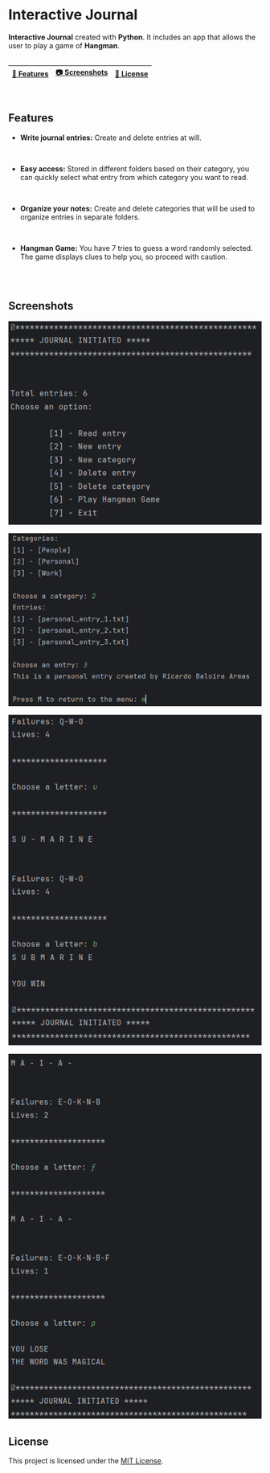 # Interactive Journal
<b>Interactive Journal</b> created with <b>Python</b>. It includes an app that allows the user to play a game of <b>Hangman</b>. 
<br>
<br>

| [📖 Features](#features) | [:camera: Screenshots](#screenshots) | [🔖 License](#license) |
|  -------- | ----------- | ----------- |

<br>

## Features

* **Write journal entries:** Create and delete entries at will.
<br>
 
* **Easy access:** Stored in different folders based on their category, you can quickly select what entry from which category you want to read.
<br>

* **Organize your notes:** Create and delete categories that will be used to organize entries in separate folders.
<br>

* **Hangman Game:** You have 7 tries to guess a word randomly selected. The game displays clues to help you, so proceed with caution.
<br>

<br>

## Screenshots

![](images/journal1.png)

![](images/journal2.png)

![](images/journal3.png)

![](images/journal4.png)

## License

This project is licensed under the [MIT License](LICENSE.txt).
